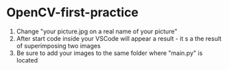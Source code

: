# OpenCV-first-practice

1. Change "your picture.jpg on a real name of your picture"
2. After start code inside your VSCode will appear a result - it s a the result of superimposing two images
3. Be sure to add your images to the same folder where "main.py" is located

